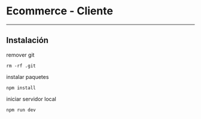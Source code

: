# Ecommerce - Cliente

---

## Instalación

remover git
```
rm -rf .git
```

instalar paquetes
```
npm install
```
iniciar servidor local
```
npm run dev
```


